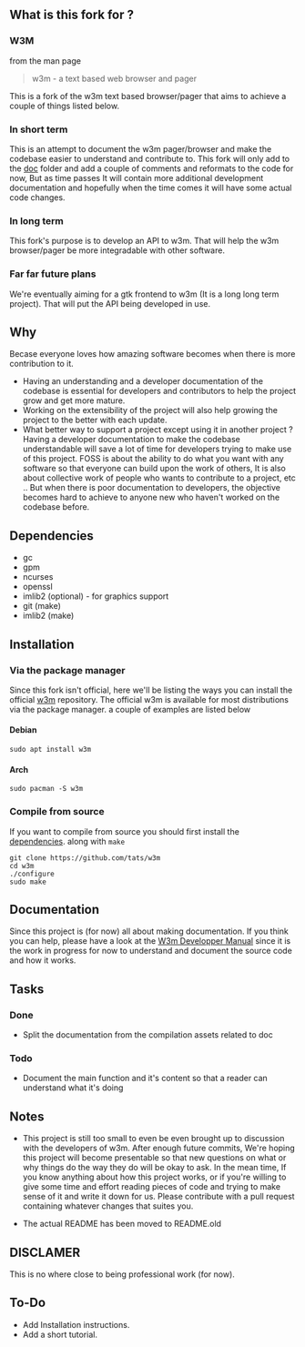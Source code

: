 ## What is this fork for ?

### W3M
from the man page
> w3m - a text based web browser and pager

This is a fork of the w3m text based browser/pager that aims to achieve a couple of things listed below.

### In short term
This is an attempt to document the w3m pager/browser and make the codebase easier to understand and contribute to. This fork will only add to the [doc](/doc) folder and add a couple of comments and reformats to the code for now, But as time passes It will contain more additional development documentation and hopefully when the time comes it will have some actual code changes.
### In long term
This fork's purpose is to develop an API to w3m. That will help the w3m browser/pager be more integradable with other software.
### Far far future plans
We're eventually aiming for a gtk frontend to w3m (It is a long long term project). That will put the API being developed in use.

## Why
Becase everyone loves how amazing software becomes when there is more contribution to it.
* Having an understanding and a developer documentation of the codebase is essential for developers and contributors to help the project grow and get more mature.
* Working on the extensibility of the project will also help growing the project to the better with each update.
* What better way to support a project except using it in another project ?
Having a developer documentation to make the codebase understandable will save a lot of time for developers trying to make use of this project. FOSS is about the ability to do what you want with any software so that everyone can build upon the work of others, It is also about collective work of people who wants to contribute to a project, etc ..
But when there is poor documentation to developers, the objective becomes hard to achieve to anyone new who haven't worked on the codebase before.

## Dependencies
* gc
* gpm
* ncurses
* openssl
* imlib2 (optional) - for graphics support
* git (make)
* imlib2 (make)

## Installation
### Via the package manager
Since this fork isn't official, here we'll be listing the ways you can install the official [w3m](https://github.com/tats/w3m) repository.
The official w3m is available for most distributions via the package manager. a couple of examples are listed below
#### Debian
```
sudo apt install w3m
```
#### Arch
```
sudo pacman -S w3m
```
### Compile from source
If you want to compile from source you should first install the [dependencies](#dependencies). along with `make`
```
git clone https://github.com/tats/w3m
cd w3m
./configure
sudo make
```
## Documentation
Since this project is (for now) all about making documentation. If you think you can help, please have a look at the [W3m Developper Manual](doc/doc-dev/W3m%20Developper%20Manual.md) since it is the work in progress for now to understand and document the source code and how it works.

## Tasks

### Done

* Split the documentation from the compilation assets related to doc

### Todo

* Document the main function and it's content so that a reader can understand what it's doing

## Notes
* This project is still too small to even be even brought up to discussion with the developers of w3m. After enough future commits, We're hoping this project will become presentable so that new questions on what or why things do the way they do will be okay to ask. In the mean time, If you know anything about how this project works, or if you're willing to give some time and effort reading pieces of code and trying to make sense of it and write it down for us. Please contribute with a pull request containing whatever changes that suites you.

* The actual README has been moved to README.old

## DISCLAMER
This is no where close to being professional work (for now).

## To-Do
* Add Installation instructions.
* Add a short tutorial.
